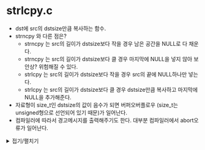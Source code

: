 # strlcpy.c
- dst에 src의 dstsize만큼 복사하는 함수.
- strncpy 와 다른 점은?
	- strncpy 는 src의 길이가 dstsize보다 작을 경우 남은 공간을 NULL로 다 채운다.
	- strncpy 는 src의 길이가 dstsize보다 클 경우 마지막에 NULL을 넣지 않아 보안상? 위험해질 수 있다.
	- strlcpy 는 src의 길이가 dstsize보다 작을 경우 src의 끝에 NULL하나만 넣는다.
	- strlcpy 는 src의 길이가 dstsize보다 클 경우 dstsize만큼 복사하고 마지막에 NULL을 추가해준다.
- 자료형이 size_t인 dstsize의 값이 음수가 되면 버퍼오버플로우 (size_t는 unsigned형으로 선언되어 있기 때문)가 일어난다.
- 컴파일러에 따라서 경고메시지를 출력해주기도 한다. 대부분 컴파일러에서 abort오류가 일어난다.

<details markdown="1">
<summary>접기/펼치기</summary>
<!--summary 아래 빈칸 공백 두고 내용을 적는공간-->


```
size_t strlcpy(char *dst, const char *src, size_t dstsize)
{
	size_t src_len;
	size_t i;

	src_len = strlen(src);
	i = 0;

	while (i < src_len && i + 1 < dstsize)
	{
		dst[i] = src[i];
		i++;
	}
	if (dstsize > 0)
		dst[i] = '\0';
	return (src_len);
}
```
</details>
